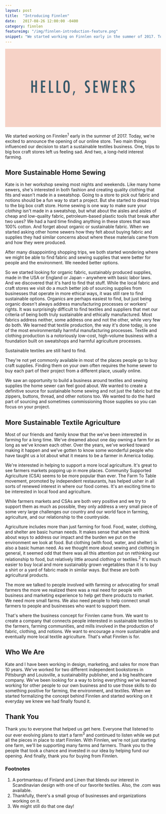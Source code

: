```yaml
---
layout: post
title:  "Introducing Finnlen"
date:   2017-08-26 12:00:00 -0400
category: finnlen
featureimg: "/img/finnlen-introduction-feature.png"
snippet: "We started working on Finnlen early in the summer of 2017. Today, we're excited to announce the opening of our online store. Two main things influenced our decision to start a sustainable textiles business. One, trips to big box craft stores left us feeling sad. And two, a long-held interest farming."
---
```

<div>
<img src="/img/finnlen-introduction.png">
</div>

We started working on Finnlen<sup>1</sup> early in the summer of 2017. Today, we're excited to announce the opening of our online store. Two main things influenced our decision to start a sustainable textiles business. One, trips to big box craft stores left us feeling sad. And two, a long-held interest farming. 

## More Sustainable Home Sewing 

Kate is in her workshop sewing most nights and weekends. Like many home sewers, she's interested in both fashion and creating quality clothing that fits and wasn't made in a sweatshop. Going to a store to pick out fabric and notions should be a fun way to start a project. But she started to dread trips to the big box craft store. Home sewing is one way to make sure your _clothing_ isn't made in a sweatshop, but what about the aisles and aisles of cheap and low-quality fabric, petroleum-based plastic tools that break after two uses? We had a hard time finding anything in these stores that was 100% cotton. And forget about organic or sustainable fabric. When we started asking other home sewers how they felt about buying fabric and supplies they had similar concerns about where these materials came from and how they were produced.

After many disappointing shopping trips, we both started wondering where we might be able to find fabric and sewing supplies that were better for people and the environment. We needed better options.  

So we started looking for organic fabric, sustainably produced supplies, made in the USA or England or Japan – anywhere with basic labor laws. And we discovered that it's hard to find that stuff. While the local fabric and craft stores we visit do a much better job of sourcing supplies from businesses that operate in more ethical ways, it was still rare to find sustainable options. Organics are perhaps easiest to find, but just being organic doesn't always address manufacturing processes or workers' rights. It was surprisingly difficult to find textiles and suppliers that met our criteria of being both truly sustainable and ethically manufactured. Most fabrics address neither, some address one and not the other, while very few do both. We learned that textile production, the way it's done today, is one of the most environmentally harmful manufacturing processes. Textile and clothing production is a notoriously low-cost, high-volume business with a foundation built on sweatshops and harmful agriculture processes.

Sustainable textiles are still hard to find.

They're not yet commonly available in most of the places people go to buy craft supplies. Finding them on your own often requires the home sewer to buy each part of their project from a different place, usually online.

We saw an opportunity to build a business around textiles and sewing supplies the home sewer can feel good about. We wanted to create a definitive source for sustainable home sewing and not just the fabric but the zippers, buttons, thread, and other notions too. We wanted to do the hard part of sourcing and sometimes commissioning those supplies so you can focus on your project. 

## More Sustainable Textile Agriculture 

Most of our friends and family know that the we've been interested in farming for a long time. We've dreamed about one day owning a farm for as long as we've known each other. Over the years, we've worked toward making it happen and we've gotten to know some wonderful people who have taught us a lot about what it means to be a farmer in America today. 

We're interested in helping to support a more local agriculture. It's great to see farmers markets popping up in more places. Community Supported Agriculture (CSA) seems to be more popular than ever. The Farm To Table movement, promoted by independent restaurants, has helped usher in all sorts of renewed interest in where our food comes. It's an exciting time to be interested in local food and agriculture. 

While farmers markets and CSAs are both very positive and we try to support them as much as possible, they only address a very small piece of some very large challenges our country and our world face in farming, agriculture, and our relationship to the countryside.  

Agriculture includes more than just farming for food. Food, water, clothing, and shelter are basic human needs. It makes sense that when we think about ways to address our impact and the burden we put on the environment we look at food. But clothing (with food, water, and shelter) is also a basic human need. As we thought more about sewing and clothing in general, it seemed odd that there was all this attention put on rethinking our relationship to food, but relatively little around clothing or textiles.<sup>2</sup> It's much easier to buy local and more sustainably grown vegetables than it is to buy a shirt or a yard of fabric made in similar ways. But these are both agricultural products. 

The more we talked to people involved with farming or advocating for small farmers the more we realized there was a real need for people with business and marketing experience to help get there products to market. We need more small farms. We also need people to help connect small farmers to people and businesses who want to support them. 

That's where the business concept for Finnlen came from. We want to create a company that connects people interested in sustainable textiles to the farmers, farming communities, and mills involved in the production of fabric, clothing, and notions. We want to encourage a more sustainable and eventually more local textile agriculture. That's what Finnlen is for.

## Who We Are

Kate and I have been working in design, marketing, and sales for more than 10 years. We've worked for two different independent bookstores in Pittsburgh and Louisville, a sustainability publisher, and a big healthcare company. We've been looking for a way to bring everything we've learned working for other people to our own business and to use those skills to do something positive for farming, the environment, and textiles. When we started formalizing the concept behind Finnlen and started working on it everyday we knew we had finally found it. 

## Thank You

Thank you to everyone that helped us get here. Everyone that listened to our ever evolving plans to start a farm<sup>3</sup> and continued to listen while we put all the pieces in place to start Finnlen. With Finnlen, we're not just starting one farm, we'll be supporting many farms and farmers. Thank you to the people that took a chance and invested in our idea by helping fund our opening. And finally, thank  you for buying from Finnlen. 

### Footnotes

1. A portmanteau of Finland and Linen that blends our interest in Scandinavian design with one of our favorite textiles. Also, the .com was available. 
2. Thankfully, there's a small group of businesses and organizations working on it.
3. We might still do that one day!
 




